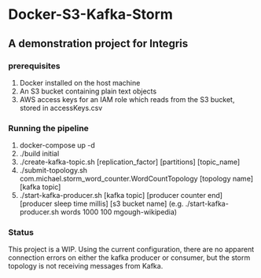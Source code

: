 # Docker-S3-Kafka-Storm
## A demonstration project for Integris

### prerequisites
1. Docker installed on the host machine
2. An S3 bucket containing plain text objects
2. AWS access keys for an IAM role which reads from the S3 bucket, stored in accessKeys.csv

### Running the pipeline
1. docker-compose up -d
2. ./build initial
3. ./create-kafka-topic.sh [replication_factor] [partitions] [topic_name]
4. ./submit-topology.sh com.michael.storm_word_counter.WordCountTopology [topology name] [kafka topic]
5. ./start-kafka-producer.sh [kafka topic] [producer counter end] [producer sleep time millis] [s3 bucket name] (e.g. ./start-kafka-producer.sh words 1000 100 mgough-wikipedia)

### Status
This project is a WIP. Using the current configuration, there are no apparent connection errors on either the kafka producer or consumer, but the storm topology is not receiving messages from Kafka.
